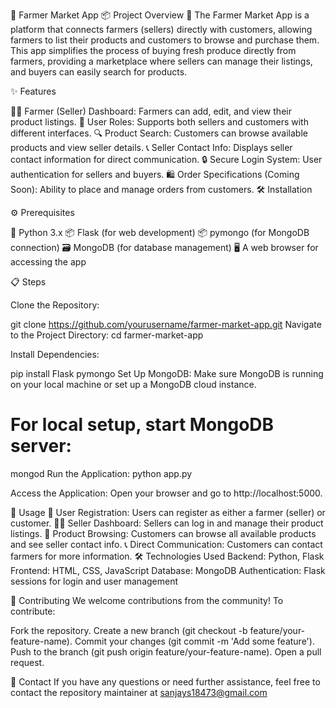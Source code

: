 

🛒 Farmer Market App
📦 Project Overview
🌾 The Farmer Market App is a platform that connects farmers (sellers) directly with customers, allowing farmers to list their products and customers to browse and purchase them. This app simplifies the process of buying fresh produce directly from farmers, providing a marketplace where sellers can manage their listings, and buyers can easily search for products.



✨ Features



🧑‍🌾 Farmer (Seller) Dashboard: Farmers can add, edit, and view their product listings.
👥 User Roles: Supports both sellers and customers with different interfaces.
🔍 Product Search: Customers can browse available products and view seller details.
📞 Seller Contact Info: Displays seller contact information for direct communication.
🔒 Secure Login System: User authentication for sellers and buyers.
🛍️ Order Specifications (Coming Soon): Ability to place and manage orders from customers.
🛠 Installation


⚙️ Prerequisites



🐍 Python 3.x
📦 Flask (for web development)
📦 pymongo (for MongoDB connection)
🗃 MongoDB (for database management)
🖥 A web browser for accessing the app

📋 Steps


Clone the Repository:

git clone https://github.com/yourusername/farmer-market-app.git
Navigate to the Project Directory:
cd farmer-market-app

Install Dependencies:




pip install Flask pymongo
Set Up MongoDB: Make sure MongoDB is running on your local machine or set up a MongoDB cloud instance.


# For local setup, start MongoDB server:







mongod
Run the Application:
python app.py


Access the Application: Open your browser and go to http://localhost:5000.

🚀 Usage
👤 User Registration: Users can register as either a farmer (seller) or customer.
🧑‍🌾 Seller Dashboard: Sellers can log in and manage their product listings.
🛒 Product Browsing: Customers can browse all available products and see seller contact info.
📞 Direct Communication: Customers can contact farmers for more information.
🛠 Technologies Used
Backend: Python, Flask
Frontend: HTML, CSS, JavaScript
Database: MongoDB
Authentication: Flask sessions for login and user management


🤝 Contributing
We welcome contributions from the community! To contribute:

Fork the repository.
Create a new branch (git checkout -b feature/your-feature-name).
Commit your changes (git commit -m 'Add some feature').
Push to the branch (git push origin feature/your-feature-name).
Open a pull request.





👥 Contact
If you have any questions or need further assistance, feel free to contact the repository maintainer at 
sanjays18473@gmail.com
